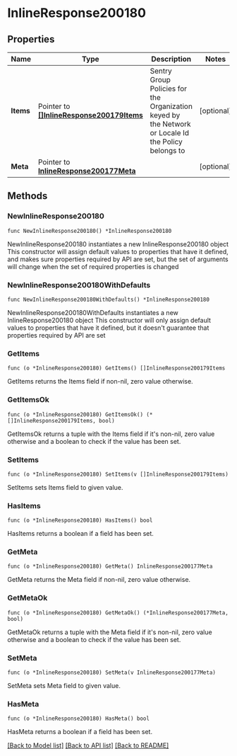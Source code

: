 # InlineResponse200180

## Properties

Name | Type | Description | Notes
------------ | ------------- | ------------- | -------------
**Items** | Pointer to [**[]InlineResponse200179Items**](InlineResponse200179Items.md) | Sentry Group Policies for the Organization keyed by the Network or Locale Id the Policy belongs to | [optional] 
**Meta** | Pointer to [**InlineResponse200177Meta**](InlineResponse200177Meta.md) |  | [optional] 

## Methods

### NewInlineResponse200180

`func NewInlineResponse200180() *InlineResponse200180`

NewInlineResponse200180 instantiates a new InlineResponse200180 object
This constructor will assign default values to properties that have it defined,
and makes sure properties required by API are set, but the set of arguments
will change when the set of required properties is changed

### NewInlineResponse200180WithDefaults

`func NewInlineResponse200180WithDefaults() *InlineResponse200180`

NewInlineResponse200180WithDefaults instantiates a new InlineResponse200180 object
This constructor will only assign default values to properties that have it defined,
but it doesn't guarantee that properties required by API are set

### GetItems

`func (o *InlineResponse200180) GetItems() []InlineResponse200179Items`

GetItems returns the Items field if non-nil, zero value otherwise.

### GetItemsOk

`func (o *InlineResponse200180) GetItemsOk() (*[]InlineResponse200179Items, bool)`

GetItemsOk returns a tuple with the Items field if it's non-nil, zero value otherwise
and a boolean to check if the value has been set.

### SetItems

`func (o *InlineResponse200180) SetItems(v []InlineResponse200179Items)`

SetItems sets Items field to given value.

### HasItems

`func (o *InlineResponse200180) HasItems() bool`

HasItems returns a boolean if a field has been set.

### GetMeta

`func (o *InlineResponse200180) GetMeta() InlineResponse200177Meta`

GetMeta returns the Meta field if non-nil, zero value otherwise.

### GetMetaOk

`func (o *InlineResponse200180) GetMetaOk() (*InlineResponse200177Meta, bool)`

GetMetaOk returns a tuple with the Meta field if it's non-nil, zero value otherwise
and a boolean to check if the value has been set.

### SetMeta

`func (o *InlineResponse200180) SetMeta(v InlineResponse200177Meta)`

SetMeta sets Meta field to given value.

### HasMeta

`func (o *InlineResponse200180) HasMeta() bool`

HasMeta returns a boolean if a field has been set.


[[Back to Model list]](../README.md#documentation-for-models) [[Back to API list]](../README.md#documentation-for-api-endpoints) [[Back to README]](../README.md)


